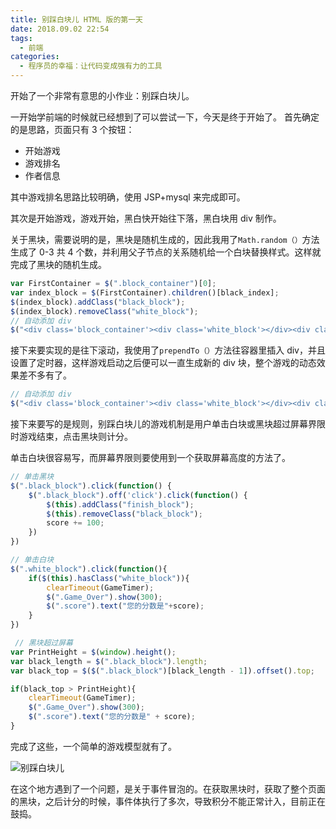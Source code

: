 ```yaml
---
title: 别踩白块儿 HTML 版的第一天
date: 2018.09.02 22:54
tags:
  - 前端
categories:
  - 程序员的幸福：让代码变成强有力的工具
---
```

开始了一个非常有意思的小作业：别踩白块儿。

一开始学前端的时候就已经想到了可以尝试一下，今天是终于开始了。
首先确定的是思路，页面只有 3 个按钮：
- 开始游戏
- 游戏排名
- 作者信息

其中游戏排名思路比较明确，使用 JSP+mysql 来完成即可。

其次是开始游戏，游戏开始，黑白快开始往下落，黑白块用 div 制作。

关于黑块，需要说明的是，黑块是随机生成的，因此我用了`Math.random（）`方法生成了 0-3 共 4 个数，并利用父子节点的关系随机给一个白块替换样式。这样就完成了黑块的随机生成。
~~~js
var FirstContainer = $(".block_container")[0];
var index_block = $(FirstContainer).children()[black_index];
$(index_block).addClass("black_block");
$(index_block).removeClass("white_block");
// 自动添加 div
$("<div class='block_container'><div class='white_block'></div><div class='white_block'></div><div class='white_block'></div><div class='white_block'></div></div>").prependTo(".GameFream");  
~~~

接下来要实现的是往下滚动，我使用了`prependTo（）`方法往容器里插入 div，并且设置了定时器，这样游戏启动之后便可以一直生成新的 div 块，整个游戏的动态效果差不多有了。

~~~js
// 自动添加 div
$("<div class='block_container'><div class='white_block'></div><div class='white_block'></div><div class='white_block'></div><div class='white_block'></div></div>").prependTo(".GameFream");  
~~~

接下来要写的是规则，别踩白块儿的游戏机制是用户单击白块或黑块超过屏幕界限时游戏结束，点击黑块则计分。

单击白块很容易写，而屏幕界限则要使用到一个获取屏幕高度的方法了。

~~~js
// 单击黑块
$(".black_block").click(function() {
    $(".black_block").off('click').click(function() {
        $(this).addClass("finish_block");
        $(this).removeClass("black_block");
        score += 100;
    })
})

// 单击白块
$(".white_block").click(function(){
    if($(this).hasClass("white_block")){
        clearTimeout(GameTimer);
        $(".Game_Over").show(300);
        $(".score").text("您的分数是"+score);
    }
})

 // 黑块超过屏幕
var PrintHeight = $(window).height();
var black_length = $(".black_block").length;
var black_top = $($(".black_block")[black_length - 1]).offset().top;

if(black_top > PrintHeight){
    clearTimeout(GameTimer);
    $(".Game_Over").show(300);
    $(".score").text("您的分数是" + score);
}
~~~

完成了这些，一个简单的游戏模型就有了。

![别踩白块儿](https://r2.xiongyuchi.com/bie-cai-bai-kuai-er-html-ban-de-di-yi-tian/1.webp)

在这个地方遇到了一个问题，是关于事件冒泡的。在获取黑块时，获取了整个页面的黑块，之后计分的时候，事件体执行了多次，导致积分不能正常计入，目前正在鼓捣。
